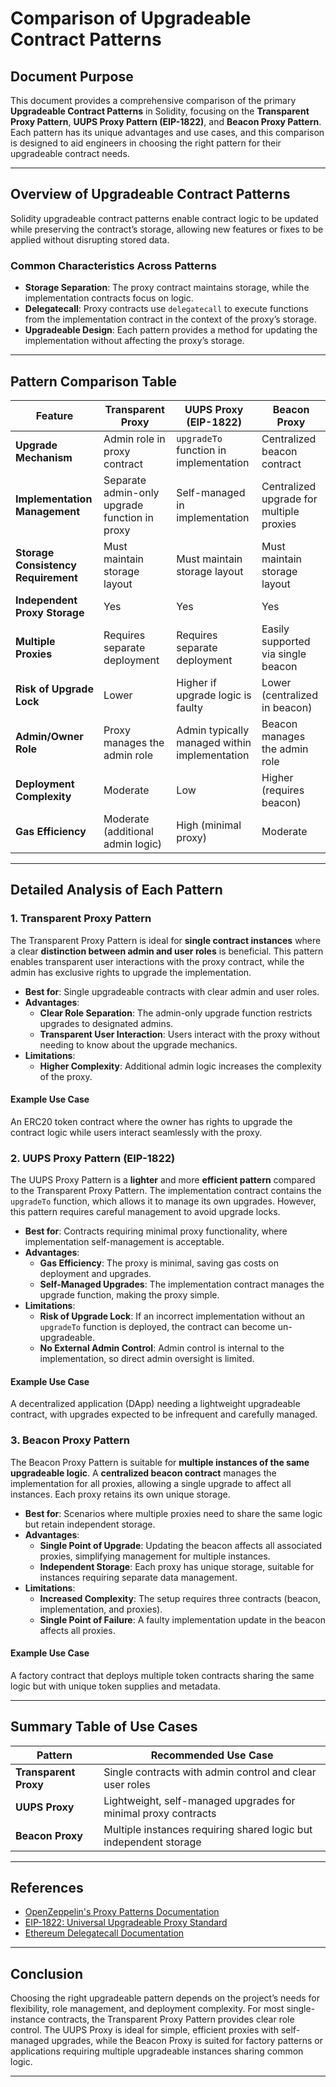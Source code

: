 
# Comparison of Upgradeable Contract Patterns

## Document Purpose
This document provides a comprehensive comparison of the primary **Upgradeable Contract Patterns** in Solidity, focusing on the **Transparent Proxy Pattern**, **UUPS Proxy Pattern (EIP-1822)**, and **Beacon Proxy Pattern**. Each pattern has its unique advantages and use cases, and this comparison is designed to aid engineers in choosing the right pattern for their upgradeable contract needs.

---

## Overview of Upgradeable Contract Patterns

Solidity upgradeable contract patterns enable contract logic to be updated while preserving the contract’s storage, allowing new features or fixes to be applied without disrupting stored data.

### Common Characteristics Across Patterns

- **Storage Separation**: The proxy contract maintains storage, while the implementation contracts focus on logic.
- **Delegatecall**: Proxy contracts use `delegatecall` to execute functions from the implementation contract in the context of the proxy’s storage.
- **Upgradeable Design**: Each pattern provides a method for updating the implementation without affecting the proxy’s storage.

---

## Pattern Comparison Table

| Feature                           | Transparent Proxy                | UUPS Proxy (EIP-1822)           | Beacon Proxy                    |
|-----------------------------------|----------------------------------|----------------------------------|---------------------------------|
| **Upgrade Mechanism**             | Admin role in proxy contract     | `upgradeTo` function in implementation | Centralized beacon contract     |
| **Implementation Management**     | Separate admin-only upgrade function in proxy | Self-managed in implementation  | Centralized upgrade for multiple proxies |
| **Storage Consistency Requirement** | Must maintain storage layout   | Must maintain storage layout     | Must maintain storage layout    |
| **Independent Proxy Storage**     | Yes                              | Yes                              | Yes                             |
| **Multiple Proxies**              | Requires separate deployment    | Requires separate deployment     | Easily supported via single beacon |
| **Risk of Upgrade Lock**          | Lower                            | Higher if upgrade logic is faulty | Lower (centralized in beacon)   |
| **Admin/Owner Role**              | Proxy manages the admin role     | Admin typically managed within implementation | Beacon manages the admin role   |
| **Deployment Complexity**         | Moderate                         | Low                              | Higher (requires beacon)        |
| **Gas Efficiency**                | Moderate (additional admin logic) | High (minimal proxy)            | Moderate                        |

---

## Detailed Analysis of Each Pattern

### 1. Transparent Proxy Pattern

The Transparent Proxy Pattern is ideal for **single contract instances** where a clear **distinction between admin and user roles** is beneficial. This pattern enables transparent user interactions with the proxy contract, while the admin has exclusive rights to upgrade the implementation.

- **Best for**: Single upgradeable contracts with clear admin and user roles.
- **Advantages**:
  - **Clear Role Separation**: The admin-only upgrade function restricts upgrades to designated admins.
  - **Transparent User Interaction**: Users interact with the proxy without needing to know about the upgrade mechanics.
- **Limitations**:
  - **Higher Complexity**: Additional admin logic increases the complexity of the proxy.

#### Example Use Case
An ERC20 token contract where the owner has rights to upgrade the contract logic while users interact seamlessly with the proxy.

### 2. UUPS Proxy Pattern (EIP-1822)

The UUPS Proxy Pattern is a **lighter** and more **efficient pattern** compared to the Transparent Proxy Pattern. The implementation contract contains the `upgradeTo` function, which allows it to manage its own upgrades. However, this pattern requires careful management to avoid upgrade locks.

- **Best for**: Contracts requiring minimal proxy functionality, where implementation self-management is acceptable.
- **Advantages**:
  - **Gas Efficiency**: The proxy is minimal, saving gas costs on deployment and upgrades.
  - **Self-Managed Upgrades**: The implementation contract manages the upgrade function, making the proxy simple.
- **Limitations**:
  - **Risk of Upgrade Lock**: If an incorrect implementation without an `upgradeTo` function is deployed, the contract can become un-upgradeable.
  - **No External Admin Control**: Admin control is internal to the implementation, so direct admin oversight is limited.

#### Example Use Case
A decentralized application (DApp) needing a lightweight upgradeable contract, with upgrades expected to be infrequent and carefully managed.

### 3. Beacon Proxy Pattern

The Beacon Proxy Pattern is suitable for **multiple instances of the same upgradeable logic**. A **centralized beacon contract** manages the implementation for all proxies, allowing a single upgrade to affect all instances. Each proxy retains its own unique storage.

- **Best for**: Scenarios where multiple proxies need to share the same logic but retain independent storage.
- **Advantages**:
  - **Single Point of Upgrade**: Updating the beacon affects all associated proxies, simplifying management for multiple instances.
  - **Independent Storage**: Each proxy has unique storage, suitable for instances requiring separate data management.
- **Limitations**:
  - **Increased Complexity**: The setup requires three contracts (beacon, implementation, and proxies).
  - **Single Point of Failure**: A faulty implementation update in the beacon affects all proxies.

#### Example Use Case
A factory contract that deploys multiple token contracts sharing the same logic but with unique token supplies and metadata.

---

## Summary Table of Use Cases

| Pattern                    | Recommended Use Case                                           |
|----------------------------|---------------------------------------------------------------|
| **Transparent Proxy**      | Single contracts with admin control and clear user roles      |
| **UUPS Proxy**             | Lightweight, self-managed upgrades for minimal proxy contracts |
| **Beacon Proxy**           | Multiple instances requiring shared logic but independent storage |

---

## References

- [OpenZeppelin's Proxy Patterns Documentation](https://docs.openzeppelin.com/contracts/4.x/api/proxy)
- [EIP-1822: Universal Upgradeable Proxy Standard](https://eips.ethereum.org/EIPS/eip-1822)
- [Ethereum Delegatecall Documentation](https://docs.soliditylang.org/en/v0.8.6/introduction-to-smart-contracts.html#delegatecall)

---

## Conclusion

Choosing the right upgradeable pattern depends on the project’s needs for flexibility, role management, and deployment complexity. For most single-instance contracts, the Transparent Proxy Pattern provides clear role control. The UUPS Proxy is ideal for simple, efficient proxies with self-managed upgrades, while the Beacon Proxy is suited for factory patterns or applications requiring multiple upgradeable instances sharing common logic.

---
